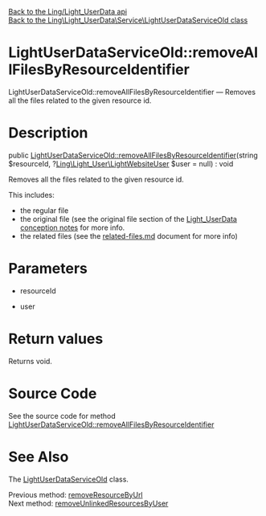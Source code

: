 [Back to the Ling/Light_UserData api](https://github.com/lingtalfi/Light_UserData/blob/master/doc/api/Ling/Light_UserData.md)<br>
[Back to the Ling\Light_UserData\Service\LightUserDataServiceOld class](https://github.com/lingtalfi/Light_UserData/blob/master/doc/api/Ling/Light_UserData/Service/LightUserDataServiceOld.md)


LightUserDataServiceOld::removeAllFilesByResourceIdentifier
================



LightUserDataServiceOld::removeAllFilesByResourceIdentifier — Removes all the files related to the given resource id.




Description
================


public [LightUserDataServiceOld::removeAllFilesByResourceIdentifier](https://github.com/lingtalfi/Light_UserData/blob/master/doc/api/Ling/Light_UserData/Service/LightUserDataServiceOld/removeAllFilesByResourceIdentifier.md)(string $resourceId, ?[Ling\Light_User\LightWebsiteUser](https://github.com/lingtalfi/Light_User/blob/master/doc/api/Ling/Light_User/LightWebsiteUser.md) $user = null) : void




Removes all the files related to the given resource id.

This includes:

- the regular file
- the original file (see the original file section of the [Light_UserData conception notes](https://github.com/lingtalfi/Light_UserData/blob/master/doc/pages/conception-notes.md) for more info.
- the related files (see the [related-files.md](https://github.com/lingtalfi/Light_UserData/blob/master/doc/pages/related-files.md) document for more info)




Parameters
================


- resourceId

    

- user

    


Return values
================

Returns void.








Source Code
===========
See the source code for method [LightUserDataServiceOld::removeAllFilesByResourceIdentifier](https://github.com/lingtalfi/Light_UserData/blob/master/Service/LightUserDataServiceOld.php#L855-L876)


See Also
================

The [LightUserDataServiceOld](https://github.com/lingtalfi/Light_UserData/blob/master/doc/api/Ling/Light_UserData/Service/LightUserDataServiceOld.md) class.

Previous method: [removeResourceByUrl](https://github.com/lingtalfi/Light_UserData/blob/master/doc/api/Ling/Light_UserData/Service/LightUserDataServiceOld/removeResourceByUrl.md)<br>Next method: [removeUnlinkedResourcesByUser](https://github.com/lingtalfi/Light_UserData/blob/master/doc/api/Ling/Light_UserData/Service/LightUserDataServiceOld/removeUnlinkedResourcesByUser.md)<br>

